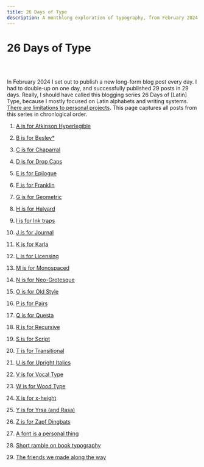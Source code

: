 ```yaml
---
title: 26 Days of Type
description: A monthlong exploration of typography, from February 2024.
---
```


<h1 class="vis-hidden">26 Days of Type</h1>

&nbsp;

<img src="/img/post-images/26DaysOfType.png" alt="" />

<p>In February 2024 I set out to publish a new long-form blog post every day. I had to double-up on one day, and successfully published 29 posts in 29 days. Really, I should have called this blogging series 26 Days of [Latin] Type, because I mostly focused on Latin alphabets and writing systems. <a href="/posts/a-font-is-a-personal-thing.html">There are limitations to personal projects</a>. This page captures all posts from this series in chronlogical order.</p>

1. [A is for Atkinson Hyperlegible](/posts/2024-atkinson-hyperlegible.html)

2. [B is for Besley*](/posts/2024-besley.html)

3. [C is for Chaparral](/posts/2024-chaparral.html)

4. [D is for Drop Caps](/posts/2024-drop-caps.html)

5. [E is for Epilogue](/posts/2024-epilogue.html)

6. [F is for Franklin](/posts/2024-franklin.html)

7. [G is for Geometric](/posts/2024-geometric.html)

8. [H is for Halyard](/posts/2024-halyard.html)

9. [I is for Ink traps](/posts/2024-ink-traps.html)

10. [J is for Journal](/posts/2024-journal.html)

11. [K is for Karla](/posts/2024-karla.html)

12. [L is for Licensing](/posts/2024-licensing-type.html)

13. [M is for Monospaced](/posts/2024-monospaced.html)

14. [N is for Neo-Grotesque](/posts/2024-neo-grotesque.html)

15. [O is for Old Style](/posts/2024-old-style.html)

16. [P is for Pairs](/posts/2024-pairs.html)

17. [Q is for Questa](/posts/2024-questa.html)

18. [R is for Recursive](/posts/2024-recursive.html)

19. [S is for Script](/posts/2024-script.html)

20. [T is for Transitional](/posts/2024-transitional.html)

21. [U is for Upright Italics](/posts/2024-upright-italics.html)

22. [V is for Vocal Type](/posts/2024-vocal-type.html)

23. [W is for Wood Type](/posts/2024-wood-type.html)

24. [X is for x-height](/posts/2024-x-height.html)

25. [Y is for Yrsa (and Rasa)](/posts/2024-yrsa.html)

26. [Z is for Zapf Dingbats](/posts/2024-zapf-dingbats.html)

27. [A font is a personal thing](/posts/2024-a-font-is-a-personal-thing.html)

28. [Short ramble on book typography](/posts/2024-short-ramble-on-book-typography.html)

29. [The friends we made along the way](/posts/2024-the-friends-we-made-along-the-way.html)